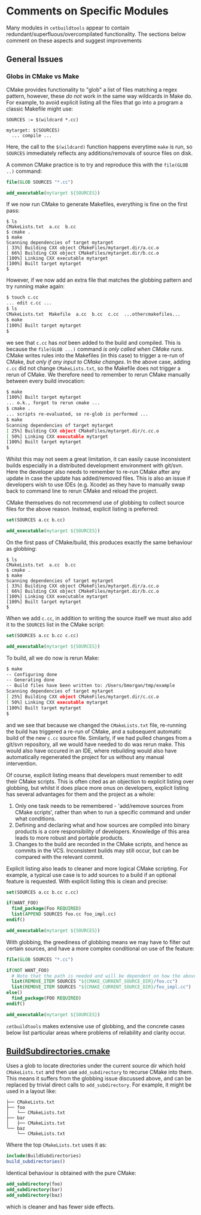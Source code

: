 # Comments on Specific Modules
Many modules in `cetbuildtools` appear to contain redundant/superfluous/overcompilated functionality. The sections
below comment on these aspects and suggest improvements

## General Issues
### Globs in CMake vs Make
CMake provides functionality to "glob" a list of files matching a regex pattern, however, these *do not* work in 
the same way wildcards in Make do. For example, to avoid explicit listing all the files that go into a program a 
classic Makefile might use:

```make
SOURCES := $(wildcard *.cc)

mytarget: $(SOURCES)
  ... compile ...
```

Here, the call to the `$(wildcard)` function happens everytime `make` is run, so `SOURCES` immediately reflects
any additions/removals of source files on disk.

A common CMake practice is to try and reproduce this with the `file(GLOB ..)` command:

```cmake
file(GLOB SOURCES "*.cc")

add_executable(mytarget ${SOURCES})
```

If we now run CMake to generate Makefiles, everything is fine on the first pass:

```
$ ls
CMakeLists.txt  a.cc  b.cc 
$ cmake .
$ make
Scanning dependencies of target mytarget
[ 33%] Building CXX object CMakeFiles/mytarget.dir/a.cc.o
[ 66%] Building CXX object CMakeFiles/mytarget.dir/b.cc.o
[100%] Linking CXX executable mytarget
[100%] Built target mytarget
$
```

However, if we now add an extra file that matches the globbing pattern and try running make again:

```sh
$ touch c.cc
... edit c.cc ...
$ ls
CMakeLists.txt  Makefile  a.cc  b.cc  c.cc  ...othercmakefiles...
$ make
[100%] Built target mytarget
$
```

we see that `c.cc` has *not* been added to the build and compiled. This is because the `file(GLOB ...)` command *is only called when CMake runs*. CMake writes rules into the Makefiles (in this case) to trigger a re-run of 
CMake, *but only if any input to CMake changes*. In the above case, adding `c.cc` did not change `CMakeLists.txt`,
so the Makefile does not trigger a rerun of CMake. We therefore need to remember to rerun CMake manually between
every build invocation:

```sh
$ make
[100%] Built target mytarget
... o.k., forgot to rerun cmake ...
$ cmake .
... scripts re-evaluated, so re-glob is performed ...
$ make
Scanning dependencies of target mytarget
[ 25%] Building CXX object CMakeFiles/mytarget.dir/c.cc.o
[ 50%] Linking CXX executable mytarget
[100%] Built target mytarget
$
```

Whilst this may not seem a great limitation, it can easily cause inconsistent builds especially in a distributed development environment with git/svn. Here the developer also needs to remember to re-run CMake after any update
in case the update has added/removed files. This is also an issue if developers wish to use IDEs (e.g. Xcode) as they have to manually swap back to command line to rerun CMake and reload the project.

CMake themselves do not recommend use of globbing to collect source files for the above reason. Instead, explicit listing is preferred:

```cmake
set(SOURCES a.cc b.cc)

add_executable(mytarget ${SOURCES})
```

On the first pass of CMake/build, this produces exactly the same behaviour as globbing:

```
$ ls
CMakeLists.txt  a.cc  b.cc 
$ cmake .
$ make
Scanning dependencies of target mytarget
[ 33%] Building CXX object CMakeFiles/mytarget.dir/a.cc.o
[ 66%] Building CXX object CMakeFiles/mytarget.dir/b.cc.o
[100%] Linking CXX executable mytarget
[100%] Built target mytarget
$
```

When we add `c.cc`, in addition to writing the source itself we must also add it to the `SOURCES` list in the CMake script:

```cmake
set(SOURCES a.cc b.cc c.cc)

add_executable(mytarget ${SOURCES})
```

To build, all we do now is rerun Make:

```sh
$ make
-- Configuring done
-- Generating done
-- Build files have been written to: /Users/bmorgan/tmp/example
Scanning dependencies of target mytarget
[ 25%] Building CXX object CMakeFiles/mytarget.dir/c.cc.o
[ 50%] Linking CXX executable mytarget
[100%] Built target mytarget
$
```

and we see that because we changed the `CMakeLists.txt` file, re-running the build has triggered a re-run of CMake, and a subsequent automatic build of the new `c.cc` source file. Similarly, if we had pulled changes from a git/svn repository, all we would have needed to do was rerun make. This would also have occured in an IDE, where
rebuilding would also have automatically regenerated the project for us without any manual intervention.

Of course, explicit listing means that developers must remember to edit their CMake scripts. This is often cited
as an objection to explicit listing over globbing, but whilst it does place more onus on developers, explicit listing has several advantages for them and the project as a whole:

1. Only one task needs to be remembered - 'add/remove sources from CMake scripts', rather than when to run a specific command and under what conditions.
2. Defining and declaring what and how sources are compiled into binary products is a core responsibility of developers. Knowledge of this area leads to more robust and portable products.
3. Changes to the build are recorded in the CMake scripts, and hence as commits in the VCS. Inconsistent builds may still occur, but can be compared with the relevant commit.

Explicit listing also leads to cleaner and more logical CMake scripting. For example, a typical use case is to add
sources to a build if an optional feature is requested. With explicit listing this is clean and precise:

```cmake
set(SOURCES a.cc b.cc c.cc)

if(WANT_FOO)
  find_package(Foo REQUIRED)
  list(APPEND SOURCES foo.cc foo_impl.cc)
endif()

add_executable(mytarget ${SOURCES})
```

With globbing, the greediness of globbing means we may have to filter out certain sources, and have a more complex conditional on use of the feature:

```cmake
file(GLOB SOURCES "*.cc")

if(NOT WANT_FOO)
  # Note that the path is needed and will be dependent on how the above GLOB is called
  list(REMOVE_ITEM SOURCES "${CMAKE_CURRENT_SOURCE_DIR}/foo.cc")
  list(REMOVE_ITEM SOURCES "${CMAKE_CURRENT_SOURCE_DIR}/foo_impl.cc")
else()
  find_package(FOO REQUIRED)
endif()

add_executable(mytarget ${SOURCES})
```

`cetbuildtools` makes extensive use of globbing, and the concrete cases below list particular areas where problems
of reliability and clarity occur.


## [BuildSubdirectories.cmake](BuildSubdirectories.cmake)
Uses a glob to locate directories under the current source dir which hold `CMakeLists.txt` and then use `add_subdirectory` to recurse CMake into them. This means it suffers from the globbing issue discussed above, and can be replaced by trivial direct calls to `add_subdirectory`. For example, it might be used in a layout like:

```
├── CMakeLists.txt
├── foo
│   └── CMakeLists.txt
├── bar
│   ├── CMakeLists.txt
└── baz
    └── CMakeLists.txt
```

Where the top `CMakeLists.txt` uses it as:

```cmake
include(BuildSubdirectories)
build_subdirectories()
```

Identical behaviour is obtained with the pure CMake:

```cmake
add_subdirectory(foo)
add_subdirectory(bar)
add_subdirectory(baz)
```

which is cleaner and has fewer side effects.



